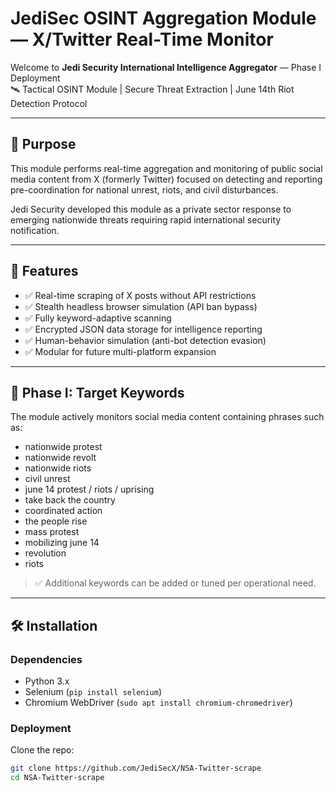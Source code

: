 # JediSec OSINT Aggregation Module — X/Twitter Real-Time Monitor

Welcome to **Jedi Security International Intelligence Aggregator** — Phase I Deployment  
🛰 Tactical OSINT Module | Secure Threat Extraction | June 14th Riot Detection Protocol

---

## 🔎 Purpose

This module performs real-time aggregation and monitoring of public social media content from X (formerly Twitter) focused on detecting and reporting pre-coordination for national unrest, riots, and civil disturbances.

Jedi Security developed this module as a private sector response to emerging nationwide threats requiring rapid international security notification.

---

## 🚀 Features

- ✅ Real-time scraping of X posts without API restrictions
- ✅ Stealth headless browser simulation (API ban bypass)
- ✅ Fully keyword-adaptive scanning
- ✅ Encrypted JSON data storage for intelligence reporting
- ✅ Human-behavior simulation (anti-bot detection evasion)
- ✅ Modular for future multi-platform expansion

---

## 🔐 Phase I: Target Keywords

The module actively monitors social media content containing phrases such as:

- nationwide protest
- nationwide revolt
- nationwide riots
- civil unrest
- june 14 protest / riots / uprising
- take back the country
- coordinated action
- the people rise
- mass protest
- mobilizing june 14
- revolution
- riots

> ✅ Additional keywords can be added or tuned per operational need.

---

## 🛠 Installation

### Dependencies

- Python 3.x
- Selenium (`pip install selenium`)
- Chromium WebDriver (`sudo apt install chromium-chromedriver`)

### Deployment

Clone the repo:

```bash
git clone https://github.com/JediSecX/NSA-Twitter-scrape
cd NSA-Twitter-scrape
